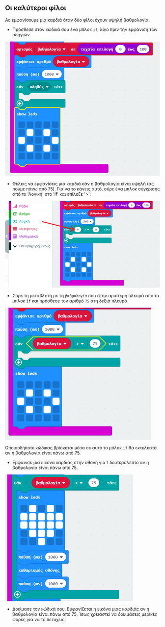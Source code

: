 ## Οι καλύτεροι φίλοι

Ας εμφανίσουμε μια καρδιά όταν δύο φίλοι έχουν υψηλή βαθμολογία.

+ Πρόσθεσε στον κώδικά σου ένα μπλοκ `if`, λίγο πριν την εμφάνιση των οδηγιών.

![στιγμιότυπο οθόνης](images/rate-if.png)

+ Θέλεις να εμφανίσεις μια καρδιά εάν η βαθμολογία είναι υψηλή (ας πούμε πάνω από 75). Για να το κάνεις αυτό, σύρε ένα μπλοκ σύγκρισης από το 'Λογική' στο 'if' και επίλεξε '>':

![στιγμιότυπο οθόνης](images/rate-compare.png)

+ Σύρε τη μεταβλητή με τη `βαθμολογία` σου στην αριστερή πλευρά από το μπλοκ `if` και πρόσθεσε τον αριθμό `75` στη δεξιά πλευρά.

![στιγμιότυπο οθόνης](images/rate-75.png)

Οποιοσδήποτε κώδικας βρίσκεται μέσα σε αυτό το μπλοκ `if` θα εκτελεστεί αν η βαθμολογία είναι πάνω από 75.

+ Εμφάνισε μια εικόνα καρδιάς στην οθόνη για 1 δευτερόλεπτο αν η βαθμολογία είναι πάνω από 75.

![στιγμιότυπο οθόνης](images/rate-heart.png)

+ Δοκίμασε τον κώδικά σου. Εμφανίζεται η εικόνα μιας καρδιάς αν η βαθμολογία είναι πάνω από 75; Ίσως χρειαστεί να δοκιμάσεις μερικές φορές για να το πετύχεις!